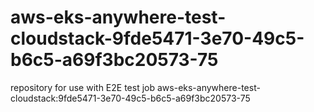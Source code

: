 # aws-eks-anywhere-test-cloudstack-9fde5471-3e70-49c5-b6c5-a69f3bc20573-75
repository for use with E2E test job aws-eks-anywhere-test-cloudstack:9fde5471-3e70-49c5-b6c5-a69f3bc20573-75
